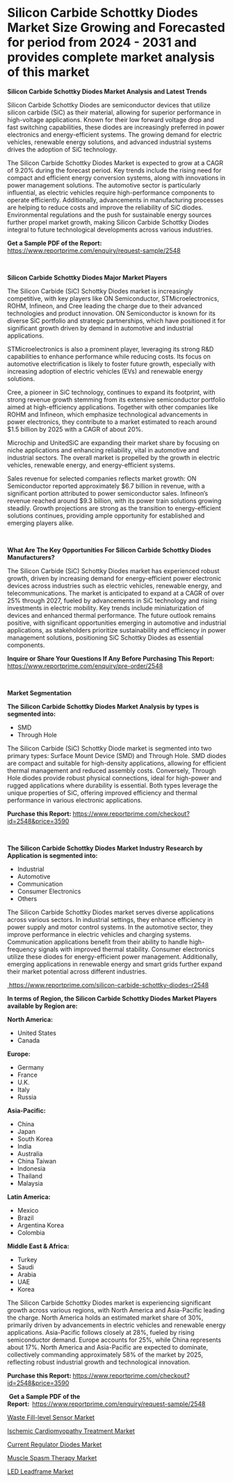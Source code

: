 <p><h1>Silicon Carbide Schottky Diodes Market Size Growing and Forecasted for period from 2024 - 2031 and provides complete market analysis of this market</h1></p><p><strong>Silicon Carbide Schottky Diodes Market Analysis and Latest Trends</strong></p>
<p><p>Silicon Carbide Schottky Diodes are semiconductor devices that utilize silicon carbide (SiC) as their material, allowing for superior performance in high-voltage applications. Known for their low forward voltage drop and fast switching capabilities, these diodes are increasingly preferred in power electronics and energy-efficient systems. The growing demand for electric vehicles, renewable energy solutions, and advanced industrial systems drives the adoption of SiC technology.</p><p>The Silicon Carbide Schottky Diodes Market is expected to grow at a CAGR of 9.20% during the forecast period. Key trends include the rising need for compact and efficient energy conversion systems, along with innovations in power management solutions. The automotive sector is particularly influential, as electric vehicles require high-performance components to operate efficiently. Additionally, advancements in manufacturing processes are helping to reduce costs and improve the reliability of SiC diodes. Environmental regulations and the push for sustainable energy sources further propel market growth, making Silicon Carbide Schottky Diodes integral to future technological developments across various industries.</p></p>
<p><strong>Get a Sample PDF of the Report:&nbsp;</strong> <a href="https://www.reportprime.com/enquiry/request-sample/2548">https://www.reportprime.com/enquiry/request-sample/2548</a></p>
<p>&nbsp;</p>
<p><strong>Silicon Carbide Schottky Diodes Major Market Players</strong></p>
<p><p>The Silicon Carbide (SiC) Schottky Diodes market is increasingly competitive, with key players like ON Semiconductor, STMicroelectronics, ROHM, Infineon, and Cree leading the charge due to their advanced technologies and product innovation. ON Semiconductor is known for its diverse SiC portfolio and strategic partnerships, which have positioned it for significant growth driven by demand in automotive and industrial applications.</p><p>STMicroelectronics is also a prominent player, leveraging its strong R&D capabilities to enhance performance while reducing costs. Its focus on automotive electrification is likely to foster future growth, especially with increasing adoption of electric vehicles (EVs) and renewable energy solutions.</p><p>Cree, a pioneer in SiC technology, continues to expand its footprint, with strong revenue growth stemming from its extensive semiconductor portfolio aimed at high-efficiency applications. Together with other companies like ROHM and Infineon, which emphasize technological advancements in power electronics, they contribute to a market estimated to reach around $1.5 billion by 2025 with a CAGR of about 20%.</p><p>Microchip and UnitedSiC are expanding their market share by focusing on niche applications and enhancing reliability, vital in automotive and industrial sectors. The overall market is propelled by the growth in electric vehicles, renewable energy, and energy-efficient systems.</p><p>Sales revenue for selected companies reflects market growth: ON Semiconductor reported approximately $6.7 billion in revenue, with a significant portion attributed to power semiconductor sales. Infineon’s revenue reached around $9.3 billion, with its power train solutions growing steadily. Growth projections are strong as the transition to energy-efficient solutions continues, providing ample opportunity for established and emerging players alike.</p></p>
<p>&nbsp;</p>
<p><strong>What Are The Key Opportunities For Silicon Carbide Schottky Diodes Manufacturers?</strong></p>
<p><p>The Silicon Carbide (SiC) Schottky Diodes market has experienced robust growth, driven by increasing demand for energy-efficient power electronic devices across industries such as electric vehicles, renewable energy, and telecommunications. The market is anticipated to expand at a CAGR of over 25% through 2027, fueled by advancements in SiC technology and rising investments in electric mobility. Key trends include miniaturization of devices and enhanced thermal performance. The future outlook remains positive, with significant opportunities emerging in automotive and industrial applications, as stakeholders prioritize sustainability and efficiency in power management solutions, positioning SiC Schottky Diodes as essential components.</p></p>
<p><strong>Inquire or Share Your Questions If Any Before Purchasing This Report:</strong> <a href="https://www.reportprime.com/enquiry/pre-order/2548">https://www.reportprime.com/enquiry/pre-order/2548</a></p>
<p>&nbsp;</p>
<p><strong>Market Segmentation</strong></p>
<p><strong>The Silicon Carbide Schottky Diodes Market Analysis by types is segmented into:</strong></p>
<p><ul><li>SMD</li><li>Through Hole</li></ul></p>
<p><p>The Silicon Carbide (SiC) Schottky Diode market is segmented into two primary types: Surface Mount Device (SMD) and Through Hole. SMD diodes are compact and suitable for high-density applications, allowing for efficient thermal management and reduced assembly costs. Conversely, Through Hole diodes provide robust physical connections, ideal for high-power and rugged applications where durability is essential. Both types leverage the unique properties of SiC, offering improved efficiency and thermal performance in various electronic applications.</p></p>
<p><strong>Purchase this Report:&nbsp;</strong><a href="https://www.reportprime.com/checkout?id=2548&price=3590">https://www.reportprime.com/checkout?id=2548&price=3590</a></p>
<p>&nbsp;</p>
<p><strong>The Silicon Carbide Schottky Diodes Market Industry Research by Application is segmented into:</strong></p>
<p><ul><li>Industrial</li><li>Automotive</li><li>Communication</li><li>Consumer Electronics</li><li>Others</li></ul></p>
<p><p>The Silicon Carbide Schottky Diodes market serves diverse applications across various sectors. In industrial settings, they enhance efficiency in power supply and motor control systems. In the automotive sector, they improve performance in electric vehicles and charging systems. Communication applications benefit from their ability to handle high-frequency signals with improved thermal stability. Consumer electronics utilize these diodes for energy-efficient power management. Additionally, emerging applications in renewable energy and smart grids further expand their market potential across different industries.</p></p>
<p><a href="https://www.reportprime.com/silicon-carbide-schottky-diodes-r2548">&nbsp;https://www.reportprime.com/silicon-carbide-schottky-diodes-r2548</a></p>
<p><strong>In terms of Region, the Silicon Carbide Schottky Diodes Market Players available by Region are:</strong></p>
<p>
    <p> <strong> North America: </strong>
        <ul>
            <li>United States</li>
            <li>Canada</li>
        </ul>
        </p> 
    <p> <strong> Europe: </strong>
        <ul>
            <li>Germany</li>
            <li>France</li>
            <li>U.K.</li>
            <li>Italy</li>
            <li>Russia</li>
        </ul>
        </p> 
    <p> <strong> Asia-Pacific: </strong>
        <ul>
            <li>China</li>
            <li>Japan</li>
            <li>South Korea</li>
            <li>India</li>
            <li>Australia</li>
            <li>China Taiwan</li>
            <li>Indonesia</li>
            <li>Thailand</li>
            <li>Malaysia</li>
        </ul>
        </p> 
    <p> <strong> Latin America: </strong>
        <ul>
            <li>Mexico</li>
            <li>Brazil</li>
            <li>Argentina Korea</li>
            <li>Colombia</li>
        </ul>
        </p> 
    <p> <strong> Middle East & Africa: </strong>
        <ul>
            <li>Turkey</li>
            <li>Saudi</li>
            <li>Arabia</li>
            <li>UAE</li>
            <li>Korea</li>
        </ul>
    </p>
    </p>
<p><p>The Silicon Carbide Schottky Diodes market is experiencing significant growth across various regions, with North America and Asia-Pacific leading the charge. North America holds an estimated market share of 30%, primarily driven by advancements in electric vehicles and renewable energy applications. Asia-Pacific follows closely at 28%, fueled by rising semiconductor demand. Europe accounts for 25%, while China represents about 17%. North America and Asia-Pacific are expected to dominate, collectively commanding approximately 58% of the market by 2025, reflecting robust industrial growth and technological innovation.</p></p>
<p><strong>Purchase this Report: </strong><a href="https://www.reportprime.com/checkout?id=2548&price=3590">https://www.reportprime.com/checkout?id=2548&price=3590</a></p>
<p>&nbsp;<strong>Get a Sample PDF of the Report:&nbsp;&nbsp;</strong><a href="https://www.reportprime.com/enquiry/request-sample/2548">https://www.reportprime.com/enquiry/request-sample/2548</a></p>
<p><strong></strong></p>
<p><p><a href="https://issuu.com/reportprime-2/docs/waste-fill-level-sensor-market-size_0c0ecaa7922b8d">Waste Fill-level Sensor Market</a></p><p><a href="https://www.linkedin.com/pulse/ischemic-cardiomyopathy-treatment-industry-sector-market-sjooe?trackingId=BytZaXFfRMeEw6OMPnVQeg%3D%3D">Ischemic Cardiomyopathy Treatment Market</a></p><p><a href="https://github.com/JakirUddin511/Market-Research-Report-List-1/blob/main/current-regulator-diodes-market.md">Current Regulator Diodes Market</a></p><p><a href="https://www.linkedin.com/pulse/muscle-spasm-therapy-market-global-regional-analysis-yzfhe?trackingId=Iaz4cHIASsyPPX%2FgCh8jbg%3D%3D">Muscle Spasm Therapy Market</a></p><p><a href="https://github.com/ChiragRP21/Market-Research-Report-List-6/blob/main/led-leadframe-market.md">LED Leadframe Market</a></p></p>